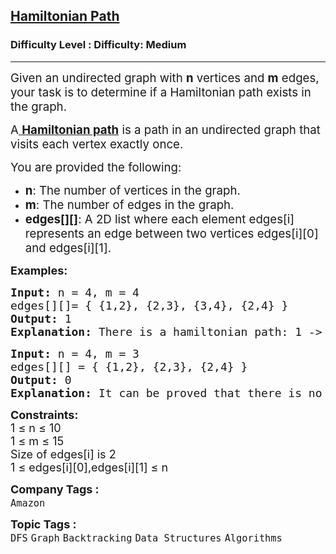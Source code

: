 <h2><a href="https://www.geeksforgeeks.org/problems/hamiltonian-path2522/1">Hamiltonian Path</a></h2><h3>Difficulty Level : Difficulty: Medium</h3><hr><div class="problems_problem_content__Xm_eO"><p data-start="24" data-end="245"><span style="font-size: 14pt;">Given an undirected graph with <strong>n</strong> vertices and <strong>m</strong> edges, your task is to determine if a Hamiltonian path exists in the graph. </span></p>
<p data-start="24" data-end="245"><span style="font-size: 14pt;">A<a href="https://www.geeksforgeeks.org/hamiltonian-cycle/"> <strong data-start="154" data-end="174">Hamiltonian path</strong></a> is a path in an undirected graph that visits each vertex exactly once.</span></p>
<p data-start="247" data-end="278"><span style="font-size: 14pt;">You are provided the following:</span></p>
<p><span style="font-size: 14pt;"> </span></p>
<ul data-start="280" data-end="498">
<li data-start="280" data-end="325"><span style="font-size: 14pt;"><strong data-start="282" data-end="287">n</strong>: The number of vertices in the graph.</span></li>
<li data-start="326" data-end="368"><span style="font-size: 14pt;"><strong data-start="328" data-end="333">m</strong>: The number of edges in the graph.</span></li>
<li data-start="369" data-end="498"><span style="font-size: 14pt;"><strong data-start="371" data-end="384">edges[][]</strong>: A 2D list where each element edges[i] represents an edge between two vertices edges[i][0] and edges[i][1].&nbsp;</span></li>
</ul>
<p><span style="font-size: 18px;"><strong>Examples:</strong></span></p>
<pre><span style="font-size: 18px;"><strong>Input: </strong>n = 4, m = 4
edges[][]= { {1,2}, {2,3}, {3,4}, {2,4} }
<strong>Output: </strong>1 
<strong>Explanation: </strong>There is a hamiltonian path: 1 -&gt; 2 -&gt; 3 -&gt; 4 </span></pre>
<pre><span style="font-size: 18px;"><strong>Input: </strong>n = 4, m = 3 
edges[][] = { {1,2}, {2,3}, {2,4} } 
<strong>Output: </strong>0 
<strong>Explanation: </strong>It can be proved that there is no hamiltonian path in the given graph.</span>
</pre>
<p><span style="font-size: 18px;"><strong>Constraints:</strong></span><br><span style="font-size: 18px;">1 ≤ n ≤ 10</span><br><span style="font-size: 18px;">1 ≤ m ≤ 15</span><br><span style="font-size: 18px;">Size of edges[i] is 2</span><br><span style="font-size: 18px;">1 ≤ edges[i][0],edges[i][1] ≤ n</span></p></div><p><span style=font-size:18px><strong>Company Tags : </strong><br><code>Amazon</code>&nbsp;<br><p><span style=font-size:18px><strong>Topic Tags : </strong><br><code>DFS</code>&nbsp;<code>Graph</code>&nbsp;<code>Backtracking</code>&nbsp;<code>Data Structures</code>&nbsp;<code>Algorithms</code>&nbsp;